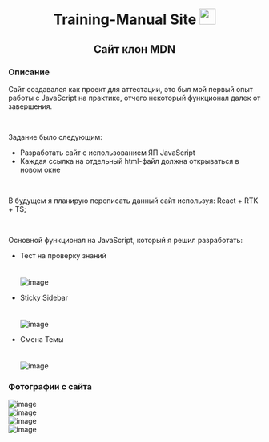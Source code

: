 <h1 align="center">Training-Manual Site <img src="https://github.com/blackcater/blackcater/raw/main/images/Hi.gif" height="32"/> </h1>
<h2 align="center">Сайт клон MDN</h2>
<h3>Описание</h3>
<p>Сайт создавался как проект для аттестации, это был мой первый опыт работы с JavaScript на практике, отчего некоторый функционал далек от завершения.</p>
<br>
<p>Задание было следующим:</p>
<ul>
  <li>Разработать сайт с использованием ЯП JavaScript</li>
  <li>Каждая ссылка на отдельный html-файл должна открываться в новом окне</li>
</ul>
<br>
<p>В будущем я планирую переписать данный сайт используя: React + RTK + TS;</p>
<br>
<p>Основной функционал на JavaScript, который я решил разработать:</p>
<ul>
  <li style="margin-bottom: 5px;">Тест на проверку знаний</li>
  <br>

  ![image](https://github.com/Kon10t/Manual.github.io/assets/101184174/0acc5230-9849-4bd6-9586-01dc7992ae0a)
  <br>
  <li style="margin-bottom: 5px;">Sticky Sidebar</li>
  <br>
  
  ![image](https://github.com/Kon10t/Manual.github.io/assets/101184174/d7802c21-67b3-4e01-b935-60d5f0612252)
  <br>
  <li style="margin-bottom: 5px;">Смена Темы</li>
  <br>

  ![image](https://github.com/Kon10t/Manual.github.io/assets/101184174/f56bfd70-fb85-4515-a63b-9a31b7f60f78)
</ul>

<h3>Фотографии с сайта</h3>

![image](https://github.com/Kon10t/Manual.github.io/assets/101184174/ef457788-c8cb-4b07-b995-472e26e5a88e)
<br>
![image](https://github.com/Kon10t/Manual.github.io/assets/101184174/faa78010-8f71-44a8-867a-81ad64182d61)
<br>
![image](https://github.com/Kon10t/Manual.github.io/assets/101184174/e94910d8-4fca-4016-9077-981ca4da1d54)
<br>
![image](https://github.com/Kon10t/Manual.github.io/assets/101184174/645f598a-9966-4e57-b52d-87606a277bec)
